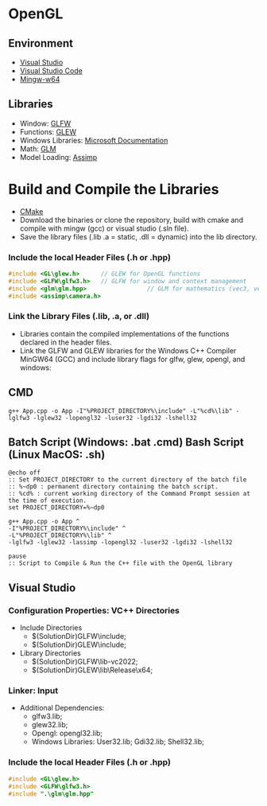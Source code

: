 # OpenGL

## Environment
- [Visual Studio](https://visualstudio.microsoft.com/)
- [Visual Studio Code](https://code.visualstudio.com/docs/cpp/config-mingw)
- [Mingw-w64](https://www.mingw-w64.org/downloads/)

## Libraries
- Window: [GLFW](https://www.glfw.org)
- Functions: [GLEW](https://glew.sourceforge.net/) 
- Windows Libraries: [Microsoft Documentation](https://learn.microsoft.com/en-us/search/)
- Math: [GLM](https://github.com/g-truc/glm)
- Model Loading: [Assimp](https://github.com/assimp/assimp)

# Build and Compile the Libraries
- [CMake](https://cmake.org/download/)
- Download the binaries or clone the repository, build with cmake and compile with mingw (gcc) or visual studio (.sln file).
- Save the library files (.lib .a = static, .dll = dynamic) into the lib directory. 

### Include the local Header Files (.h or .hpp)
```cpp
#include <GL\glew.h>      // GLEW for OpenGL functions
#include <GLFW\glfw3.h>   // GLFW for window and context management
#include <glm\glm.hpp>                 // GLM for mathematics (vec3, vec4, ...)
#include <assimp\camera.h>
```
### Link the Library Files (.lib, .a, or .dll)
- Libraries contain the compiled implementations of the functions declared in the header files.
- Link the GLFW and GLEW libraries for the Windows C++ Compiler MinGW64 (GCC) and include library flags for glfw, glew, opengl, and windows:

## CMD
```batch
g++ App.cpp -o App -I"%PROJECT_DIRECTORY%\include" -L"%cd%\lib" -lglfw3 -lglew32 -lopengl32 -luser32 -lgdi32 -lshell32
```
## Batch Script (Windows: .bat .cmd) Bash Script (Linux MacOS: .sh)
```batch
@echo off
:: Set PROJECT_DIRECTORY to the current directory of the batch file
:: %~dp0 : permanent directory containing the batch script.
:: %cd% : current working directory of the Command Prompt session at the time of execution.
set PROJECT_DIRECTORY=%~dp0

g++ App.cpp -o App ^
-I"%PROJECT_DIRECTORY%\include" ^
-L"%PROJECT_DIRECTORY%\lib" ^
-lglfw3 -lglew32 -lassimp -lopengl32 -luser32 -lgdi32 -lshell32

pause
:: Script to Compile & Run the C++ file with the OpenGL library
```

## Visual Studio
### Configuration Properties: VC++ Directories
- Include Directories 
    - $(SolutionDir)GLFW\include; 
    - $(SolutionDir)GLEW\include;
- Library Directories  
    - $(SolutionDir)GLFW\lib-vc2022; 
    - $(SolutionDir)GLEW\lib\Release\x64;     
### Linker: Input 
- Additional Dependencies: 
    - glfw3.lib; 
    - glew32.lib;
    - Opengl: opengl32.lib;
    - Windows Libraries: User32.lib; Gdi32.lib; Shell32.lib;
### Include the local Header Files (.h or .hpp)
```cpp
#include <GL\glew.h>
#include <GLFW\glfw3.h>
#include ".\glm\glm.hpp"
```


